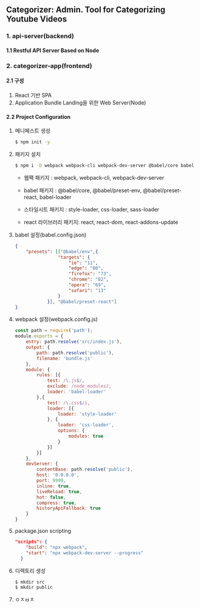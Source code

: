 ## Categorizer: Admin. Tool for Categorizing Youtube Videos

### 1. api-server(backend)

#### 1.1 Restful API Server Based on Node

### 2. categorizer-app(frontend)

#### 2.1 구성

1. React 기반 SPA
2. Application Bundle Landing을 위한 Web Server(Node)

#### 2.2 Project Configuration

1. 메니페스트 생성

      ```bash
   $ npm init -y
   ```

2. 패키지 설치

      ```bash
   $ npm i -D webpack webpack-cli webpack-dev-server @babel/core babel-loader @babel/preset-env @babel/preset-react style-loader css-loader sass-loader react react-dom react-addons-update
   ```

   - 웹팩 패키지 : webpack, webpack-cli, webpack-dev-server

   - babel 패키지 : @babel/core,  @babel/preset-env, @babel/preset-react, babel-loader

   - 스타일시트 패키지 : style-loader, css-loader, sass-loader

   - react 라이브러리 패키지: react, react-dom, react-addons-update

3. babel 설정(babel.config.json)

   ```json
   {
       "presets": [["@babel/env",{
                   "targets": {
                       "ie": "11",
                       "edge": "80",
                       "firefox": "73",
                       "chrome": "82",
                       "opera": "69",
                       "safari": "13"
                   }
               }], "@babel/preset-react"]
   }
   ```

4. webpack 설정(webpack.config.js)

      ```javascript
      const path = require('path');
      module.exports = {
          entry: path.resolve('src/index.js'),
          output: {
              path: path.resolve('public'),
              filename: 'bundle.js'
          },
          module: {
              rules: [{
                  test: /\.js$/,
                  exclude: /node_modules/,
                  loader: 'babel-loader'
              },{
                  test: /\.css$/i,
                  loader: [{
                      loader: 'style-loader'
                  }, {
                      loader: 'css-loader',
                      options: {
                          modules: true
                      }
                  }]
              }]
          },
          devServer: {
              contentBase: path.resolve('public'),
              host: '0.0.0.0',
              port: 9999,
              inline: true,
              liveReload: true,
              hot: false,
              compress: true,
              historyApiFallback: true
          }    
      }
      ```

5. package.json scripting

      ```json
      "scripts": {
          "build": "npx webpack",
          "start": "npx webpack-dev-server --progress"
        }
      ```

6. 디렉토리 생성

      ```bash
      $ mkdir src
      $ mkdir public
      ```

7. ㅇㅈㅂㅈ